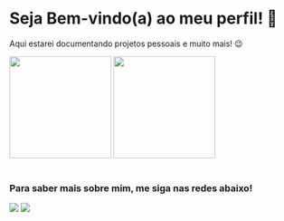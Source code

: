# Seja Bem-vindo(a) ao meu perfil! 👋

Aqui estarei documentando projetos pessoais e muito mais! 😉

<div>
  <img height="180em" src="https://github-readme-stats.vercel.app/api?username=ferrerolan&show_icons=true&theme=tokyonight&include_all_commits=true&count_private=true"/>
  <img height="180em" src="https://github-readme-stats.vercel.app/api/top-langs/?username=ferrerolan&layout=compact&langs_count=6&theme=tokyonight"/>
</div>

<br>

### Para saber mais sobre mim, me siga nas redes abaixo!

<div>
  <a href="https://www.instagram.com/ferreirolan" target="_blank"><img src="https://img.shields.io/badge/-Instagram-%23E4405F?style=for-the-badge&logo=instagram&logoColor=white" target="_blank"></a>
  <a href="LINK_PARA_SEU_EMAIL"><img src="https://img.shields.io/badge/-Gmail-%23333?style=for-the-badge&logo=gmail&logoColor=white" target="_blank"></a>
</div>
